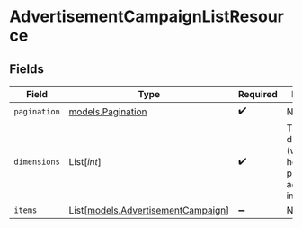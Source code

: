# AdvertisementCampaignListResource


## Fields

| Field                                                                    | Type                                                                     | Required                                                                 | Description                                                              |
| ------------------------------------------------------------------------ | ------------------------------------------------------------------------ | ------------------------------------------------------------------------ | ------------------------------------------------------------------------ |
| `pagination`                                                             | [models.Pagination](../models/pagination.md)                             | :heavy_check_mark:                                                       | N/A                                                                      |
| `dimensions`                                                             | List[*int*]                                                              | :heavy_check_mark:                                                       | The dimensions (width, height) in pixels of the advertisement images.    |
| `items`                                                                  | List[[models.AdvertisementCampaign](../models/advertisementcampaign.md)] | :heavy_minus_sign:                                                       | N/A                                                                      |